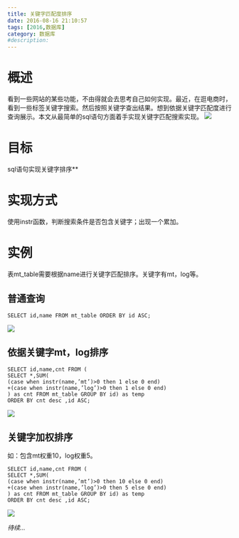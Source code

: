 ```yaml
---
title: 关键字匹配度排序
date: 2016-08-16 21:10:57
tags: [2016,数据库]
category: 数据库
#description:
---
```

# 概述

看到一些网站的某些功能，不由得就会去思考自己如何实现。最近，在逛电商时，看到一些标签关键字搜索。然后按照关键字查出结果。想到依据关键字匹配度进行查询展示。本文从最简单的sql语句方面着手实现关键字匹配搜索实现。
![](http://of7369y0i.bkt.clouddn.com/2016/20160816182352.png)

<!--more-->

# 目标
sql语句实现关键字排序**
# 实现方式
使用instr函数，判断搜索条件是否包含关键字；出现一个累加。

# 实例
表mt_table需要根据name进行关键字匹配排序。关键字有mt，log等。
## 普通查询
```
SELECT id,name FROM mt_table ORDER BY id ASC;
```
![](http://of7369y0i.bkt.clouddn.com/2016/clipboard1.png)

## 依据关键字mt，log排序
```
SELECT id,name,cnt FROM (
SELECT *,SUM(
(case when instr(name,’mt’)>0 then 1 else 0 end)
+(case when instr(name,’log’)>0 then 1 else 0 end)
) as cnt FROM mt_table GROUP BY id) as temp
ORDER BY cnt desc ,id ASC;
```
![](http://of7369y0i.bkt.clouddn.com/2016/clipboard11.png)

## 关键字加权排序
如：包含mt权重10，log权重5。
```
SELECT id,name,cnt FROM (
SELECT *,SUM(
(case when instr(name,’mt’)>0 then 10 else 0 end)
+(case when instr(name,’log’)>0 then 5 else 0 end)
) as cnt FROM mt_table GROUP BY id) as temp
ORDER BY cnt desc ,id ASC;
```
![](http://of7369y0i.bkt.clouddn.com/2016/clipboard2.png)

*待续...*
